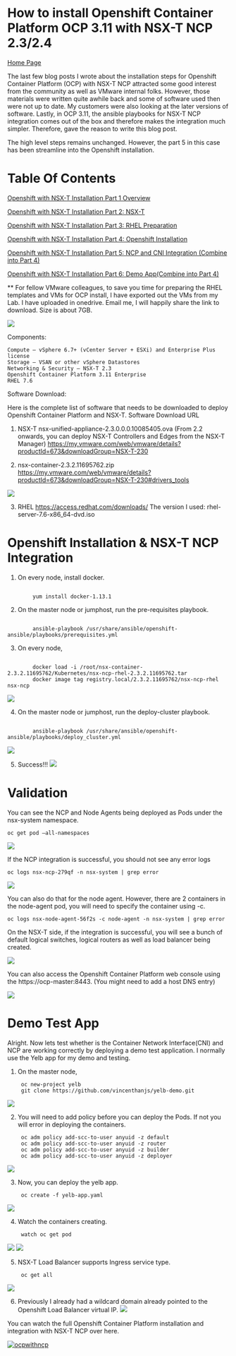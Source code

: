 # How to install Openshift Container Platform OCP 3.11 with NSX-T NCP 2.3/2.4
[Home Page](https://github.com/vincenthanjs/openshift3.11-ncp2.4)



The last few blog posts I wrote about the installation steps for Openshift Container Platform (OCP) with NSX-T NCP attracted some good interest from the community as well as VMware internal folks. However, those materials were written quite awhile back and some of software used then were not up to date. My customers were also looking at the later versions of software. Lastly, in OCP 3.11, the ansible playbooks for NSX-T NCP integration comes out of the box and therefore makes the integration much simpler. Therefore, gave the reason to write this blog post.

The high level steps remains unchanged. However, the part 5 in this case has been streamline into the Openshift installation.

# Table Of Contents
[Openshift with NSX-T Installation Part 1 Overview](https://github.com/vincenthanjs/openshift3.11-ncp2.4)

[Openshift with NSX-T Installation Part 2: NSX-T](https://github.com/vincenthanjs/openshift3.11-ncp2.4)

[Openshift with NSX-T Installation Part 3: RHEL Preparation](https://github.com/vincenthanjs/openshift3.11-ncp2.4)

[Openshift with NSX-T Installation Part 4: Openshift Installation](https://github.com/vincenthanjs/openshift3.11-ncp2.4)

[Openshift with NSX-T Installation Part 5: NCP and CNI Integration (Combine into Part 4)](https://github.com/vincenthanjs/openshift3.11-ncp2.4)

[Openshift with NSX-T Installation Part 6: Demo App(Combine into Part 4)](https://github.com/vincenthanjs/openshift3.11-ncp2.4)


** For fellow VMware colleagues, to save you time for preparing the RHEL templates and VMs for OCP install, I have exported out the VMs from my Lab. I have uploaded in onedrive. Email me, I will happily share the link to download. Size is about 7GB.

![](2019-10-28-19-35-05.png)



Components:

    Compute – vSphere 6.7+ (vCenter Server + ESXi) and Enterprise Plus license
    Storage – VSAN or other vSphere Datastores
    Networking & Security – NSX-T 2.3
    Openshift Container Platform 3.11 Enterprise
    RHEL 7.6

Software Download:

Here is the complete list of software that needs to be downloaded to deploy Openshift Container Platform and NSX-T.
Software 	Download URL
1) NSX-T 	nsx-unified-appliance-2.3.0.0.0.10085405.ova (From 2.2 onwards, you can deploy NSX-T Controllers and Edges from the NSX-T Manager)
https://my.vmware.com/web/vmware/details?productId=673&downloadGroup=NSX-T-230

2) nsx-container-2.3.2.11695762.zip https://my.vmware.com/web/vmware/details?productId=673&downloadGroup=NSX-T-230#drivers_tools

![](2019-10-28-19-34-07.png)

3) RHEL 	https://access.redhat.com/downloads/
The version I used: rhel-server-7.6-x86_64-dvd.iso



# Openshift Installation & NSX-T NCP Integration

1) On every node, install docker.
<pre><code>
        yum install docker-1.13.1
</code></pre>

2) On the master node or jumphost, run the pre-requisites playbook.

<pre><code>
        ansible-playbook /usr/share/ansible/openshift-ansible/playbooks/prerequisites.yml
</code></pre>

3) On every node,
<pre><code>
        docker load -i /root/nsx-container-2.3.2.11695762/Kubernetes/nsx-ncp-rhel-2.3.2.11695762.tar
        docker image tag registry.local/2.3.2.11695762/nsx-ncp-rhel nsx-ncp
</code></pre>
![](2019-10-28-19-37-36.png)

 4) On the master node or jumphost, run the deploy-cluster playbook.
<pre><code>
        ansible-playbook /usr/share/ansible/openshift-ansible/playbooks/deploy_cluster.yml
</code></pre>
![](2019-10-28-19-36-47.png) 

5) Success!!!
![](2019-10-28-19-38-15.png)


# Validation

You can see the NCP and Node Agents being deployed as Pods under the nsx-system namespace.

    oc get pod –all-namespaces

![](2019-10-28-20-21-08.png)

If the NCP integration is successful, you should not see any error logs

    oc logs nsx-ncp-279qf -n nsx-system | grep error

![](2019-10-28-20-20-57.png)

You can also do that for the node agent. However, there are 2 containers in the node-agent pod, you will need to specify the container using -c.

    oc logs nsx-node-agent-56f2s -c node-agent -n nsx-system | grep error

On the NSX-T side, if the integration is successful, you will see a bunch of default logical switches, logical routers as well as load balancer being created.

![](2019-10-28-20-21-32.png)

You can also access the Openshift Container Platform web console using the https://ocp-master:8443. (You might need to add a host DNS entry)

![](Screen%20Shot%202019-03-22%20at%2011.32.39%20AM.png)

# Demo Test App
Alright. Now lets test whether is the Container Network Interface(CNI) and NCP are working correctly by deploying a demo test application. I normally use the Yelb app for my demo and testing.

1) On the master node,

        oc new-project yelb
        git clone https://github.com/vincenthanjs/yelb-demo.git

![](2019-10-28-20-21-58.png)

     
2) You will need to add policy before you can deploy the Pods. If not you will error in deploying the containers.

        oc adm policy add-scc-to-user anyuid -z default
        oc adm policy add-scc-to-user anyuid -z router
        oc adm policy add-scc-to-user anyuid -z builder
        oc adm policy add-scc-to-user anyuid -z deployer

![](2019-10-28-20-22-08.png)
    
3) Now, you can deploy the yelb app.

        oc create -f yelb-app.yaml

![](2019-10-28-20-22-20.png)
    
4) Watch the containers creating.

        watch oc get pod

![](2019-10-28-20-22-31.png)
![](2019-10-28-20-22-37.png)
    
5) NSX-T Load Balancer supports Ingress service type.

        oc get all

![](2019-10-28-20-22-48.png)
    
6) Previously I already had a wildcard domain already pointed to the Openshift Load Balancer virtual IP.
![](2019-10-28-20-22-59.png)

You can watch the full Openshift Container Platform installation and integration with NSX-T NCP over here.

[![ocpwithncp](http://img.youtube.com/vi/5ZlggXKXwL8/0.jpg)](https://www.youtube.com/embed/5ZlggXKXwL8 "How to install Openshift Container Platform installation and integration with NSX-T NCP")